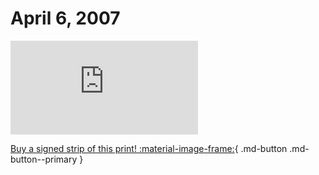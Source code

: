 # April 6, 2007

![](https://www.achewood.com/comic.php?date=04062007)

[Buy a signed strip of this print! :material-image-frame:](https://achewood-holiday-pop-up.myshopify.com/products/strip#04062007){ .md-button .md-button--primary }
